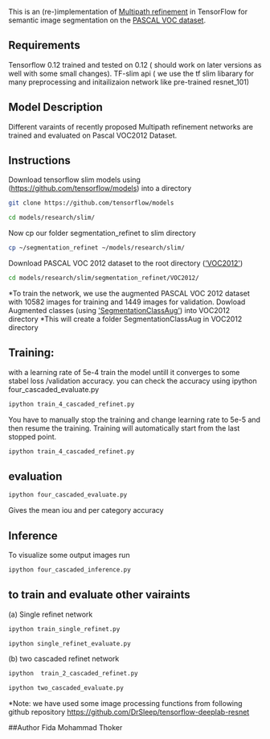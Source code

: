 This is an (re-)implementation of [Multipath refinement](https://arxiv.org/abs/1611.06612) in TensorFlow for semantic image segmentation on the [PASCAL VOC dataset](http://host.robots.ox.ac.uk/pascal/VOC/).

## Requirements
Tensorflow 0.12  trained and tested on 0.12  ( should work on later versions as well with some small changes).  TF-slim api ( we use the tf slim libarary for many preprocessing and initailizaion network like pre-trained resnet_101)


## Model Description
Different varaints of recently proposed  Multipath refinement networks are trained and evaluated on Pascal VOC2012 Dataset.

## Instructions
Download  tensorflow slim models using (https://github.com/tensorflow/models) into a directory
```bash
git clone https://github.com/tensorflow/models
```
```bash
cd models/research/slim/
```
Now cp our folder segmentation_refinet to slim directory
```bash
cp ~/segmentation_refinet ~/models/research/slim/
```
Download PASCAL VOC 2012 dataset to the root directory (['VOC2012'](http://host.robots.ox.ac.uk/pascal/VOC/voc2012/VOCtrainval_11-May-2012.tar))

```bash
cd models/research/slim/segmentation_refinet/VOC2012/
```
*To train the network, we use the augmented PASCAL VOC 2012 dataset with 10582 images for training and 1449 images for validation. Dowload Augmented classes
(using ['SegmentationClassAug'](https://www.dropbox.com/s/oeu149j8qtbs1x0/SegmentationClassAug.zip?dl=0)) into VOC2012 directory
*This will create a folder SegmentationClassAug in VOC2012 directory

## Training:
with a learning rate of 5e-4 train the model untill it converges to some stabel loss /validation accuracy.  you can check the accuracy using ipython four_cascaded_evaluate.py
```bash
ipython train_4_cascaded_refinet.py
```
You have to manually stop the training and change learning rate to 5e-5 and then resume the training. Training will automatically start from the last stopped point.
```bash
ipython train_4_cascaded_refinet.py
```
## evaluation
```bash
ipython four_cascaded_evaluate.py
```
Gives the mean iou and per category accuracy

## Inference
To visualize some output images
run
```bash
ipython four_cascaded_inference.py
```

## to train and evaluate other vairaints
(a) Single refinet network
```bash
ipython train_single_refinet.py
```
```bash
ipython single_refinet_evaluate.py
```
(b) two cascaded refinet network
```bash
ipython  train_2_cascaded_refinet.py
```
```bash
ipython two_cascaded_evaluate.py
```

*Note: we have used some image processing functions from following github repository
https://github.com/DrSleep/tensorflow-deeplab-resnet

##Author
Fida Mohammad Thoker

